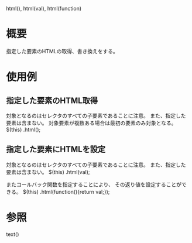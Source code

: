 html(), html(val), html(function)

# 概要
指定した要素のHTMLの取得、書き換えをする。

# 使用例
## 指定した要素のHTML取得
対象となるのはセレクタのすべての子要素であることに注意。
また、指定した要素は含まない。
対象要素が複数ある場合は最初の要素のみ対象となる。
    $(this)
    .html();

## 指定した要素にHTMLを設定
対象となるのはセレクタのすべての子要素であることに注意。
また、指定した要素は含まない。
    $(this)
    .html(val);

またコールバック関数を指定することにより、
その返り値を設定することができる。
    $(this)
    .html(function(){return val;});

# 参照
text()

